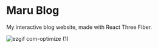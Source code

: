 # Maru Blog
My interactive blog website, made with React Three Fiber.

![ezgif com-optimize (1)](https://user-images.githubusercontent.com/51464661/234366559-8365f59d-b21e-4279-bffc-ecedd40e4a8c.gif)
